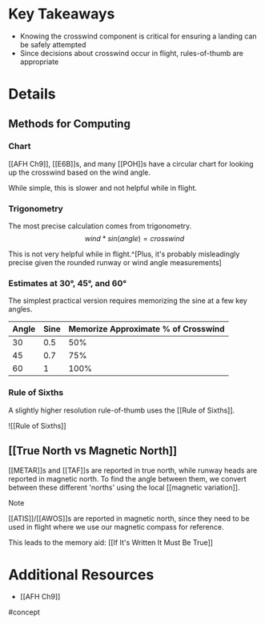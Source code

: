 # Key Takeaways
- Knowing the crosswind component is critical for ensuring a landing can be safely attempted
- Since decisions about crosswind occur in flight, rules-of-thumb are appropriate

# Details
## Methods for Computing
### Chart
[[AFH Ch9]], [[E6B]]s, and many [[POH]]s have a circular chart for looking up the crosswind based on the wind angle.

While simple, this is slower and not helpful while in flight.

### Trigonometry
The most precise calculation comes from trigonometry.
$$
wind * sin(angle) = crosswind
$$

This is not very helpful while in flight.^[Plus, it's probably misleadingly precise given the rounded runway or wind angle measurements]

### Estimates at 30°, 45°, and 60°
The simplest practical version requires memorizing the sine at a few key angles.

| Angle | Sine | Memorize Approximate % of Crosswind |
| ----- | ---- | ----------------------------------- |
| 30    | 0.5  | 50%                                 |
| 45    | 0.7  | 75%                                 |
| 60    | 1    | 100%                                    |

### Rule of Sixths
A slightly higher resolution rule-of-thumb uses the [[Rule of Sixths]].

![[Rule of Sixths]]

## [[True North vs Magnetic North]]
[[METAR]]s and [[TAF]]s are reported in true north, while runway heads are reported in magnetic north. To find the angle between them, we convert between these different 'norths' using the local [[magnetic variation]].

> [!note] 
> [[ATIS]]/[[AWOS]]s are reported in magnetic north, since they need to be used in flight where we use our magnetic compass for reference.
> 
> This leads to the memory aid: [[If It's Written It Must Be True]]

# Additional Resources
- [[AFH Ch9]]

#concept